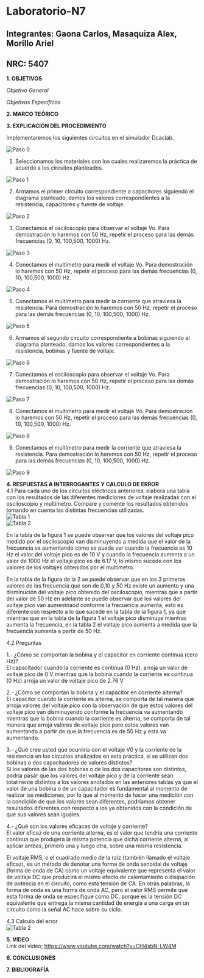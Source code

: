 # Laboratorio-N7
## Integrantes: Gaona Carlos, Masaquiza Alex, Morillo Ariel
## NRC: 5407

**1. OBJETIVOS**

_Objetivo General_

_Objetivos Específicos_

**2. MARCO TEÓRICO**

**3. EXPLICACIÓN DEL PROCEDIMIENTO**

Implementaremos los siguientes circuitos en el simulador Dcaclab.

![Paso 0](https://github.com/AlexMP98/Laboratorio-N7/blob/main/Imagenes/Paso%200.png)

1.	Seleccionamos los materiales con los cuales realizaremos la práctica de acuerdo a los circuitos planteados.

![Paso 1](https://github.com/AlexMP98/Laboratorio-N7/blob/main/Imagenes/Paso%201.png)

2.	Armamos el primer circuito correspondiente a capacitores siguiendo el diagrama planteado, damos los valores correspondientes a la resistencia, capacitores y fuente de voltaje.

![Paso 2](https://github.com/AlexMP98/Laboratorio-N7/blob/main/Imagenes/Paso%202.png)

3.	Conectamos el osciloscopio para observar el voltaje Vo. Para demostración lo haremos con 50 Hz, repetir el proceso para las demás frecuencias (0, 10, 100,500, 1000) Hz.

![Paso 3](https://github.com/AlexMP98/Laboratorio-N7/blob/main/Imagenes/Paso%203.png)

4.	Conectamos el multímetro para medir el voltaje Vo. Para demostración lo haremos con 50 Hz, repetir el proceso para las demás frecuencias (0, 10, 100,500, 1000) Hz.

![Paso 4](https://github.com/AlexMP98/Laboratorio-N7/blob/main/Imagenes/Paso%204.png)

5.	Conectamos el multímetro para medir la corriente que atraviesa la resistencia. Para demostración lo haremos con 50 Hz, repetir el proceso para las demás frecuencias (0, 10, 100,500, 1000) Hz.

![Paso 5](https://github.com/AlexMP98/Laboratorio-N7/blob/main/Imagenes/Paso%205.png)

6.	Armamos el segundo circuito correspondiente a bobinas siguiendo el diagrama planteado, damos los valores correspondientes a la resistencia, bobinas y fuente de voltaje.

![Paso 6](https://github.com/AlexMP98/Laboratorio-N7/blob/main/Imagenes/Paso%206.png)

7.	Conectamos el osciloscopio para observar el voltaje Vo. Para demostración lo haremos con 50 Hz, repetir el proceso para las demás frecuencias (0, 10, 100,500, 1000) Hz.

![Paso 7](https://github.com/AlexMP98/Laboratorio-N7/blob/main/Imagenes/Paso%207.png)

8.	Conectamos el multímetro para medir el voltaje Vo. Para demostración lo haremos con 50 Hz, repetir el proceso para las demás frecuencias (0, 10, 100,500, 1000) Hz.

![Paso 8](https://github.com/AlexMP98/Laboratorio-N7/blob/main/Imagenes/Paso%208.png)

9.	Conectamos el multímetro para medir la corriente que atraviesa la resistencia. Para demostración lo haremos con 50 Hz, repetir el proceso para las demás frecuencias (0, 10, 100,500, 1000) Hz.

![Paso 9](https://github.com/AlexMP98/Laboratorio-N7/blob/main/Imagenes/Paso%209.png)


**4. RESPUESTAS A INTERROGANTES Y CALCULO DE ERROR**      
4.1  Para cada uno de los circuitos eléctricos anteriores, elabora una tabla con los resultados de las diferentes mediciones de voltaje realizadas con el osciloscopio y multímetro. Compare y comente los resultados obtenidos tomando en cuenta las distintas frecuencias utilizadas.     
![Tabla 1](https://github.com/AlexMP98/Laboratorio-N7/blob/main/Imagenes/Tabla1.png)          
![Tabla 2](https://github.com/AlexMP98/Laboratorio-N7/blob/main/Imagenes/Tabla2.png)     

En la tabla de la figura 1 se puede observar que los valores del voltaje pico medido por el osciloscopio van disminuyendo a medida que el valor de la frecuencia va aumentando como se puede ver cuando la frecuencia es 10 Hz el valor del voltaje pico es de 10 V y cuando la frecuencia aumenta a un valor de 1000 Hz el voltaje pico es de 6.17 V, lo mismo sucede con los valores de los voltajes obtenidos por el multímetro.     

En la tabla de la figura de la 2 se puede observar que en los 3 primeros valores de las frecuencia que son de 0,10 y 50 Hz existe un aumento y una disminución del voltaje pico obtenido del osciloscopio, mientras que a partir del valor de 50 Hz en adelante se puede observar que los valores del voltaje pico van aumentnaod conforme la frecuencia aumenta, esto es diferente con respecto a lo que sucede en la tabla de la figura 1, ya que mientras que en la tabla de la figura 1 el voltaje pico disminuye mientras aumenta la frecuencia, en la tabla 2 el voltaje pico aumenta a medida que la frecuencia aumenta a partir de 50 Hz.   

4.2 Preguntas    

1.- ¿Cómo se comportan la bobina y el capacitor en corriente continua (cero Hz)?    
El capacitador cuando la corriente es continua (0 Hz), arroja un valor de voltaje pico de 0 V mientras que la bobina cuando la corriente es continua (0 Hz) arroja un valor de voltaje pico de 2.76 V     

2.- ¿Cómo se comportan la bobina y el capacitor en corriente alterna?     
El capacitor cuando la corriente es alterna, se comporta de tal manera que arroja valores del voltaje pico con la observación de que estos valores del voltaje pico van disminuyendo conforme la frecuencia va aumentando mientras que la bobina cuando la corriente es alterna, se comporta de tal manera que arroja valores de voltaje pico pero estos valores van aumentando a partir de que la frecuencia es de 50 Hz y esta va aumentando.    

3.- ¿Qué cree usted que ocurriría con el voltaje V0 y la corriente de la resistencia en los circuitos analizados en esta práctica, si se utilizan dos bobinas o dos capacitadores de valores distintos?    
Si los valores de las dos bobinas o de los dos capacitores son distintos, podría pasar que los valores del voltaje pico y de la corriente sean totalmente distintos a los valores anotados en las anteriores tablas ya que el valor de una bobina o de un capacitador es fundamental al momento de realizar las mediciones, por lo que al momento de hacer una medición con la condición de que los valores sean diferentes, podríamos obtener resultados diferentes con respecto a los ya obtenidos con la condición de que sus valores sean iguales.   

4.- ¿Qué son los valores eficaces de voltaje y corriente?    
El valor eficaz de una corriente alterna, es el valor que tendría una corriente continua que produjera la misma potencia que dicha corriente alterna, al aplicar ambas, primero una y luego otra, sobre una misma resistencia.     


El voltaje RMS, o el cuadrado medio de la raíz (también llamado el voltaje eficaz), es un método de denotar una forma de onda senoidal de voltaje (forma de onda de CA) como un voltaje equivalente que representa el valor de voltaje DC que producirá el mismo efecto de calentamiento o disipación de potencia en el circuito, como esta tensión de CA.
En otras palabras, la forma de onda es una forma de onda AC, pero el valor RMS permite que esta forma de onda se especifique como DC, porque es la tensión DC equivalente que entrega la misma cantidad de energía a una carga en un circuito como la señal AC hace sobre su ciclo.   

4.3 Calculo del error    
![Tabla 2](https://github.com/AlexMP98/Laboratorio-N7/blob/main/Imagenes/error.png)    


**5. VIDEO**    
Link del video; https://www.youtube.com/watch?v=OH4sbN-LW4M   


**6. CONCLUSIONES**

**7. BIBLIOGRAFÍA**
